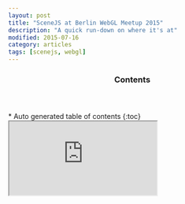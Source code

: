 ```yaml
---
layout: post
title: "SceneJS at Berlin WebGL Meetup 2015"
description: "A quick run-down on where it's at"
modified: 2015-07-16
category: articles
tags: [scenejs, webgl]
---
```


<section id="table-of-contents" class="toc">
  <header>
    <h3>Contents</h3>
  </header>
<div id="drawer" markdown="1">
*  Auto generated table of contents
{:toc}
</div>
</section><!-- /#table-of-contents -->

<iframe id="my-iframe" src="http://slides.com/xeographics/deck/#/"></iframe>
